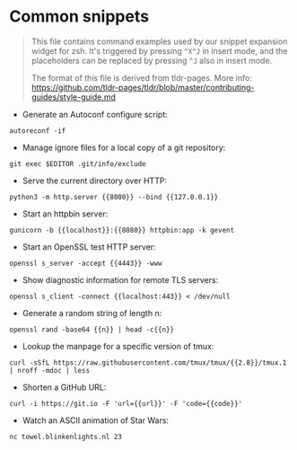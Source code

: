 # Common snippets

> This file contains command examples used by our snippet expansion widget for
> zsh. It's triggered by pressing `^X^J` in insert mode, and the placeholders
> can be replaced by pressing `^J` also in insert mode.
>
> The format of this file is derived from tldr-pages.
> More info: <https://github.com/tldr-pages/tldr/blob/master/contributing-guides/style-guide.md>

- Generate an Autoconf configure script:

`autoreconf -if`

- Manage ignore files for a local copy of a git repository:

`git exec $EDITOR .git/info/exclude`

- Serve the current directory over HTTP:

`python3 -m http.server {{8000}} --bind {{127.0.0.1}}`

- Start an httpbin server:

`gunicorn -b {{localhost}}:{{8080}} httpbin:app -k gevent`

- Start an OpenSSL test HTTP server:

`openssl s_server -accept {{4443}} -www`

- Show diagnostic information for remote TLS servers:

`openssl s_client -connect {{localhost:443}} < /dev/null`

- Generate a random string of length n:

`openssl rand -base64 {{n}} | head -c{{n}}`

- Lookup the manpage for a specific version of tmux:

`curl -sSfL https://raw.githubusercontent.com/tmux/tmux/{{2.8}}/tmux.1 | nroff -mdoc | less`

- Shorten a GitHub URL:

`curl -i https://git.io -F 'url={{url}}' -F 'code={{code}}'`

- Watch an ASCII animation of Star Wars:

`nc towel.blinkenlights.nl 23`
